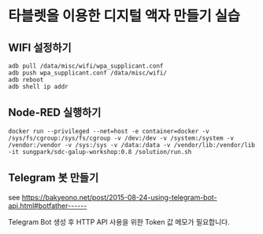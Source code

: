 # 타블렛을 이용한 디지털 액자 만들기 실습

## WIFI 설정하기
```
adb pull /data/misc/wifi/wpa_supplicant.conf
adb push wpa_supplicant.conf /data/misc/wifi/
adb reboot
adb shell ip addr
```

## Node-RED 실행하기
```
docker run --privileged --net=host -e container=docker -v /sys/fs/cgroup:/sys/fs/cgroup -v /dev:/dev -v /system:/system -v /vendor:/vendor -v /sys:/sys -v /data:/data -v /vendor/lib:/vendor/lib -it sungpark/sdc-galup-workshop:0.8 /solution/run.sh
```

## Telegram 봇 만들기
see https://bakyeono.net/post/2015-08-24-using-telegram-bot-api.html#botfather------

Telegram Bot 생성 후 HTTP API 사용을 위한 Token 값 메모가 필요합니다.






